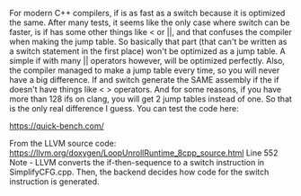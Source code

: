 For modern C++ compilers, if is as fast as a switch because it is optimized the same. After many tests, it seems like the only case where switch can be faster, is if has some other things like < or ||, and that confuses the compiler when making the jump table. So basically that part (that can't be written as a switch statement in the first place) won't be optimized as a jump table.
A simple if with many || operators however, will be optimized perfectly. Also, the compiler managed to make a jump table every time, so you will never have a big difference. If and switch generate the SAME assembly if the if doesn't have things like < > operators. And for some reasons, if you have more than 128 ifs on clang, you will get 2 jump tables instead of one. So that is the only real difference I guess.
You can test the code here:

https://quick-bench.com/

From the LLVM source code:
https://llvm.org/doxygen/LoopUnrollRuntime_8cpp_source.html
Line 552
Note - LLVM converts the if-then-sequence to a switch
 instruction in SimplifyCFG.cpp.  Then, the backend decides how code for
 the switch instruction is generated.
